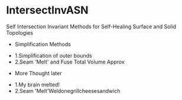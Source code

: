 IntersectInvASN
===============

Self Intersection Invariant Methods for Self-Healing Surface and Solid Topologies
- Simplification Methods
 * 1.Simplification of outer bounds 
 * 2.Seam 'Melt' and Fuse Total Volume Approx


- More Thought later
 * 1.My brain melted! 
 * 2.Seam 'Melt'Weldonegrillcheesesandwich


